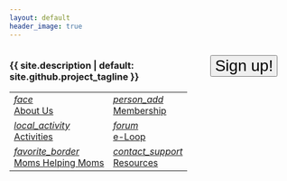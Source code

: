 ```yaml
---
layout: default
header_image: true
---
```


<div>
  <div style="width: 65%; float: left;">
    <h3 class="project-mission">{{ site.description | default: site.github.project_tagline }}</h3>
  </div>
  <div style="width: 35%; float: right;">
    <p style="text-align: center;"><a href="https://goo.gl/forms/ncpTYh6j67qUXPEG3" style="color: #6257aa;"><button class="highlight" style="font-size: 200%;">Sign up!</button></a></p>
  </div>
</div>

<table class="hoverable"> 
<tr>
  <td><a href="about.html"><i class="material-icons md-96">face</i><br/>About Us</a></td>
  <td><a href="membership.html"><i class="material-icons md-96">person_add</i><br/>Membership</a></td>
</tr>

<tr>
  <td><a href="activities.html"><i class="material-icons md-96">local_activity</i><br/>Activities</a></td>
  <td><a href="eloop.html"><i class="material-icons md-96">forum</i><br/>e-Loop</a></td>
</tr>

<tr>
  <td><a href="moms-helping-moms.html"><i class="material-icons md-96">favorite_border</i><br/>Moms Helping Moms</a></td>
  <td><a href="resources.html"><i class="material-icons md-96">contact_support</i><br/>Resources</a></td>
</tr>

</table>
